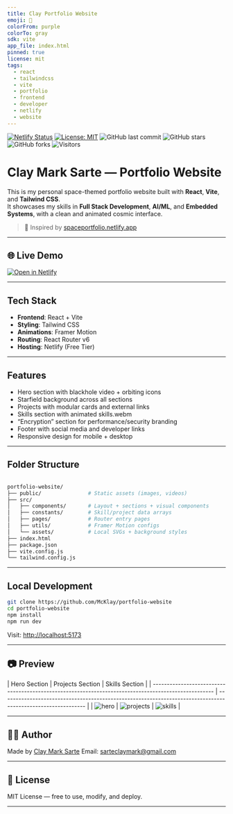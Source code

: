 ```yaml
---
title: Clay Portfolio Website
emoji: 🚀
colorFrom: purple
colorTo: gray
sdk: vite
app_file: index.html
pinned: true
license: mit
tags:
  - react
  - tailwindcss
  - vite
  - portfolio
  - frontend
  - developer
  - netlify
  - website
---
```


[![Netlify Status](https://api.netlify.com/api/v1/badges/0b0a27f6-2bcf-4583-becd-31947550883c/deploy-status)](https://app.netlify.com/projects/clay-portfolio/deploys)
[![License: MIT](https://img.shields.io/badge/License-MIT-yellow.svg)](https://opensource.org/licenses/MIT)
![GitHub last commit](https://img.shields.io/github/last-commit/McKlay/portfolio-website)
![GitHub stars](https://img.shields.io/github/stars/McKlay/portfolio-website?style=social)
![GitHub forks](https://img.shields.io/github/forks/McKlay/portfolio-website?style=social)
![Visitors](https://visitor-badge.laobi.icu/badge?page_id=McKlay.portfolio-website)

# Clay Mark Sarte — Portfolio Website

This is my personal space-themed portfolio website built with **React**, **Vite**, and **Tailwind CSS**.  
It showcases my skills in **Full Stack Development**, **AI/ML**, and **Embedded Systems**, with a clean and animated cosmic interface.

> 💫 Inspired by [spaceportfolio.netlify.app](https://spaceportfolio.netlify.app)

---

## 🌐 Live Demo

[![Open in Netlify](https://img.shields.io/badge/Open%20Live%20Netlify-%20clay--portfolio.netlify.app-blue?logo=netlify&style=flat-square)](https://clay-portfolio.netlify.app)

---

## Tech Stack

- **Frontend**: React + Vite
- **Styling**: Tailwind CSS
- **Animations**: Framer Motion
- **Routing**: React Router v6
- **Hosting**: Netlify (Free Tier)

---

## Features

- Hero section with blackhole video + orbiting icons
- Starfield background across all sections
- Projects with modular cards and external links
- Skills section with animated skills.webm
- “Encryption” section for performance/security branding
- Footer with social media and developer links
- Responsive design for mobile + desktop

---

## Folder Structure

```bash

portfolio-website/
├── public/               # Static assets (images, videos)
├── src/
│   ├── components/       # Layout + sections + visual components
│   ├── constants/        # Skill/project data arrays
│   ├── pages/            # Router entry pages
│   ├── utils/            # Framer Motion configs
│   └── assets/           # Local SVGs + background styles
├── index.html
├── package.json
├── vite.config.js
└── tailwind.config.js

```

---

## Local Development

```bash
git clone https://github.com/McKlay/portfolio-website
cd portfolio-website
npm install
npm run dev
````

Visit: [http://localhost:5173](http://localhost:5173)

---

## 📷 Preview

| Hero Section                                                                                         | Projects Section                                                                                             | Skills Section                                                                                             |
| ---------------------------------------------------------------------------------------------------- | ------------------------------------------------------------------------------------------------------------ |
| ![hero](https://huggingface.co/datasets/McKlay/documentation-images/resolve/main/portfolio-website-data/Hero.png) | ![projects](https://huggingface.co/datasets/McKlay/documentation-images/resolve/main/portfolio-website-data/Projects.png) | ![skills](https://huggingface.co/datasets/McKlay/documentation-images/resolve/main/portfolio-website-data/Skills.png) |


---

## 🧑‍💻 Author

Made by [Clay Mark Sarte](https://github.com/McKlay)
Email: [sarteclaymark@gmail.com](mailto:sarteclaymark@gmail.com)

---

## 📜 License

MIT License — free to use, modify, and deploy.

---


